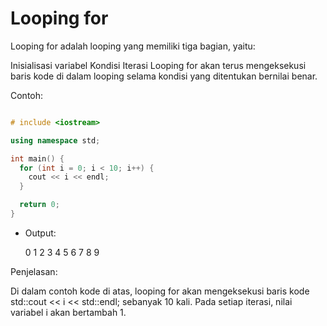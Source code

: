 # Looping for

Looping for adalah looping yang memiliki tiga bagian, yaitu:

Inisialisasi variabel
Kondisi
Iterasi
Looping for akan terus mengeksekusi baris kode di dalam looping selama kondisi yang ditentukan bernilai benar.

Contoh:

```C++

# include <iostream>

using namespace std;

int main() {
  for (int i = 0; i < 10; i++) {
    cout << i << endl;
  }

  return 0;
}
```

- Output:

  0
  1
  2
  3
  4
  5
  6
  7
  8
  9

Penjelasan:

Di dalam contoh kode di atas, looping for akan mengeksekusi baris kode std::cout << i << std::endl; sebanyak 10 kali. Pada setiap iterasi, nilai variabel i akan bertambah 1.

